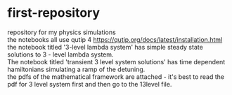 # first-repository
repository for my physics simulations <br>
the notebooks all use qutip 4  https://qutip.org/docs/latest/installation.html <br>
the notebook titled '3-level lambda system' has simple steady state solutions to 3 - level lambda system. <br> The notebook titled 'transient 3 level system solutions' has time dependent hamiltonians simulating a ramp of the detuning.<br>
the pdfs of the mathematical framework are attached - it's best to read the pdf for 3 level system first and then go to the 13level file. 
